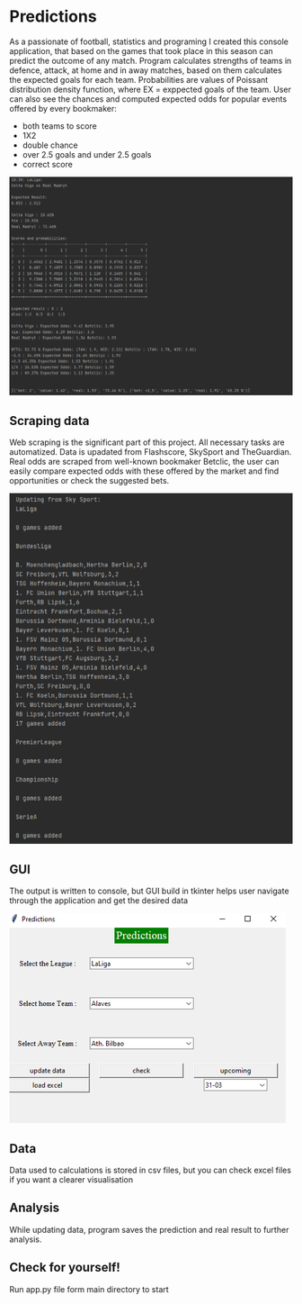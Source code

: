 # Predictions
As a passionate of football, statistics and programing I created this console application, that based on the games that took place in this season can predict the outcome of any match.
Program calculates strengths of teams in defence, attack, at home and in away matches, based on them calculates the expected goals for each team.
Probabilities are values of Poissant distribution density function, where EX = exppected goals of the team.
User can also see the chances and computed expected odds for popular events offered by every bookmaker:
- both teams to score
- 1X2
- double chance
- over 2.5 goals and under 2.5 goals
- correct score

![image](screens/screenPrediction.png)

## Scraping data
Web scraping is the significant part of this project. All necessary tasks are automatized. Data is upadated from Flashscore, SkySport and TheGuardian.
Real odds are scraped from well-known bookmaker Betclic, the user can easily compare expected odds with these offered by the market and find opportunities 
or check the suggested bets.

![image](screens/screenUpdate.png)

## GUI
The output is written to console, but GUI build in tkinter helps user navigate through the application and get the desired data

![image](screens/screenGUI.png)
 
## Data
Data used to calculations is stored in csv files, but you can check excel files if you want a clearer visualisation

## Analysis
While updating data, program saves the prediction and real result to further analysis. 

## Check for yourself!
Run app.py file form main directory to start 